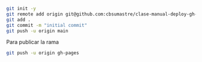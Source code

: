 ```sh
git init -y
git remote add origin git@github.com:cbsumastre/clase-manual-deploy-gh-pages.git
git add .
git commit -m "initial commit"
git push -u origin main
```

Para publicar la rama

```sh
git push -u origin gh-pages
```

